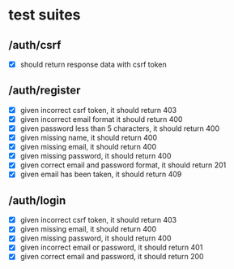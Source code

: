 # test suites

## /auth/csrf

- [x] should return response data with csrf token

## /auth/register

- [x] given incorrect csrf token, it should return 403
- [x] given incorrect email format it should return 400
- [x] given password less than 5 characters, it should return 400
- [x] given missing name, it should return 400
- [x] given missing email, it should return 400
- [x] given missing password, it should return 400
- [x] given correct email and password format, it should return 201
- [x] given email has been taken, it should return 409

## /auth/login

- [x] given incorrect csrf token, it should return 403
- [x] given missing email, it should return 400
- [x] given missing password, it should return 400
- [x] given incorrect email or password, it should return 401
- [x] given correct email and password, it should return 200
